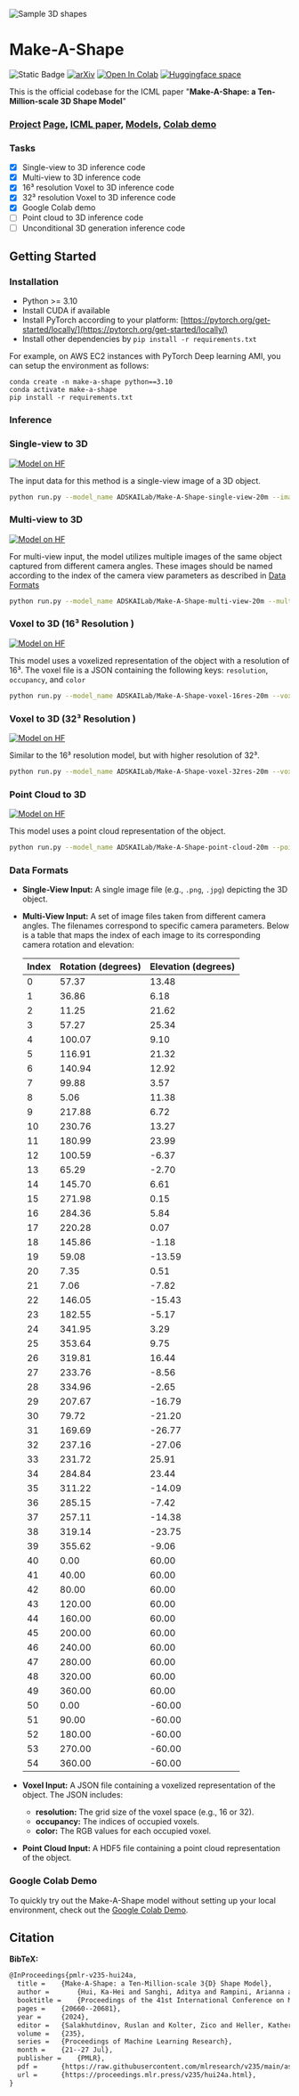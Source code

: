 ![Sample 3D shapes](https://www.research.autodesk.com/app/uploads/2024/04/make-a-shape-3d-model.png)

# Make-A-Shape

![Static Badge](https://img.shields.io/badge/ICML-2024-blue) [![arXiv](https://img.shields.io/badge/arXiv-2401.11067-b31b1b.svg)](https://arxiv.org/abs/2401.11067) [![Open In Colab](https://colab.research.google.com/assets/colab-badge.svg)](https://colab.research.google.com/drive/1XIoeanLjXIDdLow6qxY7cAZ6YZpqY40d?usp=sharing) 
[![Huggingface space](https://img.shields.io/badge/🤗-Huggingface-yello.svg)](https://huggingface.co/models?search=ADSKAILab/Make-A-Shape)


This is the official codebase for the ICML paper "**Make-A-Shape: a Ten-Million-scale 3D Shape Model**"

### [Project](https://www.research.autodesk.com/publications/generative-ai-make-a-shape/) [Page](https://edward1997104.github.io/make-a-shape/), [ICML paper](https://proceedings.mlr.press/v235/hui24a.html), [Models](https://huggingface.co/models?search=ADSKAILab/Make-A-Shape), [Colab demo](https://colab.research.google.com/drive/1XIoeanLjXIDdLow6qxY7cAZ6YZpqY40d?usp=sharing)

### Tasks
- [x] Single-view to 3D inference code
- [x] Multi-view to 3D inference code
- [x] 16³ resolution Voxel to 3D inference code
- [x] 32³ resolution Voxel to 3D inference code
- [x] Google Colab demo
- [ ] Point cloud to 3D inference code
- [ ] Unconditional 3D generation inference code

## Getting Started

### Installation
- Python >= 3.10
- Install CUDA if available
- Install PyTorch according to your platform: [https://pytorch.org/get-started/locally/](https://pytorch.org/get-started/locally/)
- Install other dependencies by `pip install -r requirements.txt`

For example, on AWS EC2 instances with PyTorch Deep learning AMI, you can setup the environment as follows:
```
conda create -n make-a-shape python==3.10
conda activate make-a-shape
pip install -r requirements.txt
```
### Inference

### Single-view to 3D

[![Model on HF](https://huggingface.co/datasets/huggingface/badges/resolve/main/model-on-hf-sm.svg)](https://huggingface.co/ADSKAILab/Make-A-Shape-single-view-20m)

The input data for this method is a single-view image of a 3D object.

```sh
python run.py --model_name ADSKAILab/Make-A-Shape-single-view-20m --images examples/single_view/table.png --output_dir examples --output_format obj
```

### Multi-view to 3D
[![Model on HF](https://huggingface.co/datasets/huggingface/badges/resolve/main/model-on-hf-sm.svg)](https://huggingface.co/ADSKAILab/Make-A-Shape-multi-view-20m)

For multi-view input, the model utilizes multiple images of the same object captured from different camera angles. These images should be named according to the index of the camera view parameters as described in [Data Formats](#data-formats)

```sh
python run.py --model_name ADSKAILab/Make-A-Shape-multi-view-20m --multi_view_images examples/multi_view/000.png examples/multi_view/006.png examples/multi_view/010.png examples/multi_view/026.png --output_dir examples --output_format obj
```


### Voxel to 3D (16³ Resolution )
[![Model on HF](https://huggingface.co/datasets/huggingface/badges/resolve/main/model-on-hf-sm.svg)](https://huggingface.co/ADSKAILab/Make-A-Shape-voxel-16res-20m)

This model uses a voxelized representation of the object with a resolution of 16³. The voxel file is a JSON containing the following keys: `resolution`, `occupancy`, and `color`

```sh
python run.py --model_name ADSKAILab/Make-A-Shape-voxel-16res-20m --voxel_files examples/voxel/horse_16.json --output_dir examples --output_format obj
```

### Voxel to 3D (32³ Resolution )
[![Model on HF](https://huggingface.co/datasets/huggingface/badges/resolve/main/model-on-hf-sm.svg)](https://huggingface.co/ADSKAILab/Make-A-Shape-voxel-32res-20m)

Similar to the 16³ resolution model, but with higher resolution of 32³.

```sh
python run.py --model_name ADSKAILab/Make-A-Shape-voxel-32res-20m --voxel_files examples/voxel/horse_32.json --output_dir examples --output_format obj
```

### Point Cloud to 3D
[![Model on HF](https://huggingface.co/datasets/huggingface/badges/resolve/main/model-on-hf-sm.svg)](ADSKAILab/Make-A-Shape-point-cloud-20m)

This model uses a point cloud representation of the object.

```sh
python run.py --model_name ADSKAILab/Make-A-Shape-point-cloud-20m --pointcloud_files examples/pointcloud/plane.h5df --output_dir examples --output_format obj
```

### Data Formats

- **Single-View Input:** A single image file (e.g., `.png`, `.jpg`) depicting the 3D object.
- **Multi-View Input:** A set of image files taken from different camera angles. The filenames correspond to specific camera parameters. Below is a table that maps the index of each image to its corresponding camera rotation and elevation:

  | **Index** | **Rotation (degrees)** | **Elevation (degrees)** |
  |-----------|------------------------|-------------------------|
  | 0         | 57.37                  | 13.48                   |
  | 1         | 36.86                  | 6.18                    |
  | 2         | 11.25                  | 21.62                   |
  | 3         | 57.27                  | 25.34                   |
  | 4         | 100.07                 | 9.10                    |
  | 5         | 116.91                 | 21.32                   |
  | 6         | 140.94                 | 12.92                   |
  | 7         | 99.88                  | 3.57                    |
  | 8         | 5.06                   | 11.38                   |
  | 9         | 217.88                 | 6.72                    |
  | 10        | 230.76                 | 13.27                   |
  | 11        | 180.99                 | 23.99                   |
  | 12        | 100.59                 | -6.37                   |
  | 13        | 65.29                  | -2.70                   |
  | 14        | 145.70                 | 6.61                    |
  | 15        | 271.98                 | 0.15                    |
  | 16        | 284.36                 | 5.84                    |
  | 17        | 220.28                 | 0.07                    |
  | 18        | 145.86                 | -1.18                   |
  | 19        | 59.08                  | -13.59                  |
  | 20        | 7.35                   | 0.51                    |
  | 21        | 7.06                   | -7.82                   |
  | 22        | 146.05                 | -15.43                  |
  | 23        | 182.55                 | -5.17                   |
  | 24        | 341.95                 | 3.29                    |
  | 25        | 353.64                 | 9.75                    |
  | 26        | 319.81                 | 16.44                   |
  | 27        | 233.76                 | -8.56                   |
  | 28        | 334.96                 | -2.65                   |
  | 29        | 207.67                 | -16.79                  |
  | 30        | 79.72                  | -21.20                  |
  | 31        | 169.69                 | -26.77                  |
  | 32        | 237.16                 | -27.06                  |
  | 33        | 231.72                 | 25.91                   |
  | 34        | 284.84                 | 23.44                   |
  | 35        | 311.22                 | -14.09                  |
  | 36        | 285.15                 | -7.42                   |
  | 37        | 257.11                 | -14.38                  |
  | 38        | 319.14                 | -23.75                  |
  | 39        | 355.62                 | -9.06                   |
  | 40        | 0.00                   | 60.00                   |
  | 41        | 40.00                  | 60.00                   |
  | 42        | 80.00                  | 60.00                   |
  | 43        | 120.00                 | 60.00                   |
  | 44        | 160.00                 | 60.00                   |
  | 45        | 200.00                 | 60.00                   |
  | 46        | 240.00                 | 60.00                   |
  | 47        | 280.00                 | 60.00                   |
  | 48        | 320.00                 | 60.00                   |
  | 49        | 360.00                 | 60.00                   |
  | 50        | 0.00                   | -60.00                  |
  | 51        | 90.00                  | -60.00                  |
  | 52        | 180.00                 | -60.00                  |
  | 53        | 270.00                 | -60.00                  |
  | 54        | 360.00                 | -60.00                  |

- **Voxel Input:** A JSON file containing a voxelized representation of the object. The JSON includes:
  - **resolution:** The grid size of the voxel space (e.g., 16 or 32).
  - **occupancy:** The indices of occupied voxels.
  - **color:** The RGB values for each occupied voxel.

- **Point Cloud Input:** A HDF5 file containing a point cloud representation of the object.

### Google Colab Demo

To quickly try out the Make-A-Shape model without setting up your local environment, check out the [Google Colab Demo](https://colab.research.google.com/drive/1XIoeanLjXIDdLow6qxY7cAZ6YZpqY40d?usp=sharing).


## Citation 

**BibTeX:**
```latex
@InProceedings{pmlr-v235-hui24a,
  title = 	 {Make-A-Shape: a Ten-Million-scale 3{D} Shape Model},
  author =       {Hui, Ka-Hei and Sanghi, Aditya and Rampini, Arianna and Rahimi Malekshan, Kamal and Liu, Zhengzhe and Shayani, Hooman and Fu, Chi-Wing},
  booktitle = 	 {Proceedings of the 41st International Conference on Machine Learning},
  pages = 	 {20660--20681},
  year = 	 {2024},
  editor = 	 {Salakhutdinov, Ruslan and Kolter, Zico and Heller, Katherine and Weller, Adrian and Oliver, Nuria and Scarlett, Jonathan and Berkenkamp, Felix},
  volume = 	 {235},
  series = 	 {Proceedings of Machine Learning Research},
  month = 	 {21--27 Jul},
  publisher =    {PMLR},
  pdf = 	 {https://raw.githubusercontent.com/mlresearch/v235/main/assets/hui24a/hui24a.pdf},
  url = 	 {https://proceedings.mlr.press/v235/hui24a.html},
}
